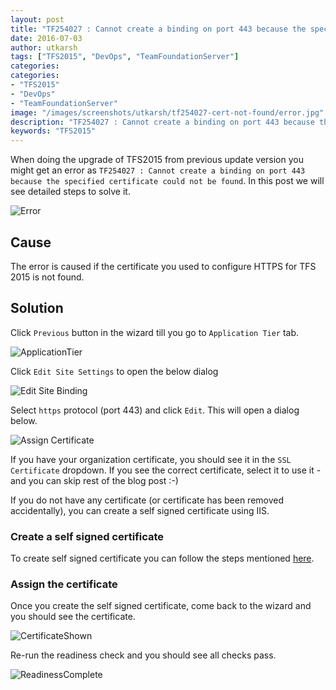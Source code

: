 ```yaml
---
layout: post
title: "TF254027 : Cannot create a binding on port 443 because the specified certificate could not be found"
date: 2016-07-03
author: utkarsh 
tags: ["TFS2015", "DevOps", "TeamFoundationServer"]
categories:
categories:
- "TFS2015"
- "DevOps"
- "TeamFoundationServer"
image: "/images/screenshots/utkarsh/tf254027-cert-not-found/error.jpg"
description: "TF254027 : Cannot create a binding on port 443 because the specified certificate could not be found"
keywords: "TFS2015"
---
```


When doing the upgrade of TFS2015 from previous update version you might get an error as `TF254027 : Cannot create a binding on port 443 because the specified certificate could not be found`. In this post we will see detailed steps to solve it.

<!--more-->

![Error]({{site.url}}/images/screenshots/utkarsh/tf254027-cert-not-found/error.jpg)


## Cause ##

The error is caused if the certificate you used to configure HTTPS for TFS 2015 is not found.

## Solution ##

Click `Previous` button in the wizard till you go to `Application Tier` tab.

![ApplicationTier]({{site.url}}/images/screenshots/utkarsh/tf254027-cert-not-found/app-tier-page.jpg)


Click `Edit Site Settings` to open the below dialog

![Edit Site Binding]({{site.url}}/images/screenshots/utkarsh/tf254027-cert-not-found/website-settings.jpg)

Select `https` protocol (port 443) and click `Edit`. This will open a dialog below.

![Assign Certificate]({{site.url}}/images/screenshots/utkarsh/tf254027-cert-not-found/edit-site-binding.jpg)

If you have your organization certificate, you should see it in the `SSL Certificate` dropdown. If you see the correct certificate, select it to use it - and you can skip rest of the blog post :-)

If you do not have any certificate (or certificate has been removed accidentally), you can create a self signed certificate using IIS. 

### Create a self signed certificate ###

To create self signed certificate you can follow the steps mentioned [here](http://weblogs.asp.net/scottgu/tip-trick-enabling-ssl-on-iis7-using-self-signed-certificates). 

### Assign the certificate ###

Once you create the self signed certificate, come back to the wizard and you should see the certificate.

![CertificateShown]({{site.url}}/images/screenshots/utkarsh/tf254027-cert-not-found/edit-site-binding-cert.jpg)

Re-run the readiness check and you should see all checks pass.

![ReadinessComplete]({{site.url}}/images/screenshots/utkarsh/tf254027-cert-not-found/success.jpg)



